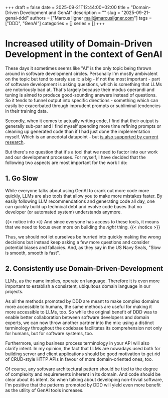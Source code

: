+++
draft = false
date = 2025-09-21T12:44:00+02:00
title = "Domain-Driven Development and GenAI"
description = ""
slug = "2025-09-21-genai-ddd"
authors = ["Marcus Ilgner <mail@marcusilgner.com>"]
tags = ["DDD", "GenAI"]
categories = []
series = []
+++
# Increased utility of Domain-Driven Development in the context of GenAI

These days it sometimes seems like "AI" is the only topic being thrown around in software development circles.
Personally I'm mostly ambivalent on the topic but tend to rarely use it: a big - if not the most important - part of software development is asking questions, which is something that LLMs are notoriously bad at. That's largely because their modus operandi and tuning is aimed to produce good-sounding answers instead of questions. So it tends to funnel output into specific directions - something which can easily be exacerbated through imprudent prompts or subliminal tendencies in their training data.

Secondly, when it comes to actually writing code, I find that their output is generally sub-par and I find myself spending more time refining prompts or cleaning up generated code than if I had just done the implementation myself. Which is an anecdotal datapoint - but [is also supported by current research](https://arxiv.org/abs/2507.09089).

But there's no question that it's a tool that we need to factor into our work and our development processes. For myself, I have decided that the following two aspects are most important for the work I do:

## 1. Go Slow

While everyone talks about using GenAI to crank out more code more quickly, LLMs are also tools that allow you to make more mistakes faster. By easily following LLM recommendations and generating code all day, one can quickly build up technical debt and evolve code bases that no developer (or automated system) understands anymore.

{{< notice info >}}
And since everyone has access to these tools, it means that we need to focus even more on building the *right* thing.
{{< /notice >}}

Thus, we should not let ourselves be hurried into quickly making the wrong decisions but instead keep asking a few more questions and consider potential biases and fallacies. And, as they say in the US Navy Seals, "Slow is smooth, smooth is fast".


## 2. Consistently use Domain-Driven-Development

LLMs, as the name implies, operate on language. Therefore it is even more important to establish a consistent, ubiquitous domain language in our projects.

As all the methods promoted by DDD are meant to make complex domains more accessible to humans, the same methods are useful for making it more accessible to LLMs, too. So while the original benefit of DDD was to enable better collaboration between software developers and domain experts, we can now throw another partner into the mix: using a distinct terminology throughout the codebase facilitates its comprehension not only for humans, but for software systems, too.

Furthermore, using business process terminology in your API will also clarify intent. In my opinion, the fact that LLMs are nowadays used both for building server and client applications should be good motivation to get rid of CRUD-style HTTP APIs in favour of more domain-oriented ones, too.

Of course, any software architectural pattern should be tied to the degree of complexity and requirements inherent in its domain. And code should be clear about its intent. So when talking about developing non-trivial software, I'm positive that the patterns promoted by DDD will yield even more benefit as the utility of GenAI tools increases.
